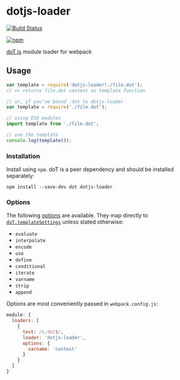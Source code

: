 # dotjs-loader

[![Build Status](https://travis-ci.org/simpleigh/dotjs-loader.svg?branch=master)](https://travis-ci.org/simpleigh/dotjs-loader)

[![npm](https://img.shields.io/npm/v/dotjs-loader.svg)](https://www.npmjs.com/package/dotjs-loader)

[doT.js](http://olado.github.io/doT/) module loader for webpack

## Usage

```javascript
var template = require('dotjs-loader!./file.dot');
// => returns file.dot content as template function

// or, if you've bound .dot to dotjs-loader
var template = require('./file.dot');

// using ES6 modules
import template from './file.dot';

// use the template
console.log(template());
```

### Installation

Install using `npm`.
doT is a peer dependency and should be installed separately:

```shell
npm install --save-dev dot dotjs-loader
```

### Options

The following [options](https://webpack.js.org/configuration/module/#useentry)
are available.
They map directly to [`doT.templateSettings`](http://olado.github.io/doT/)
unless stated otherwise:

* `evaluate`
* `interpolate`
* `encode`
* `use`
* `define`
* `conditional`
* `iterate`
* `varname`
* `strip`
* `append`

Options are most conveniently passed in `webpack.config.js`:

```javascript
module: {
  loaders: [
    {
      test: /\.dot$/,
      loader: 'dotjs-loader',
      options: {
        varname: 'context'
      }
    }
  ]
}
```

